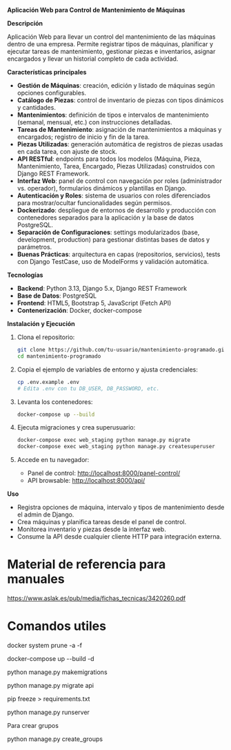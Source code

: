 **Aplicación Web para Control de Mantenimiento de Máquinas**

**Descripción**

Aplicación Web para llevar un control del mantenimiento de las máquinas dentro de una empresa. Permite registrar tipos de máquinas, planificar y ejecutar tareas de mantenimiento, gestionar piezas e inventarios, asignar encargados y llevar un historial completo de cada actividad.

**Características principales**

- **Gestión de Máquinas**: creación, edición y listado de máquinas según opciones configurables.
- **Catálogo de Piezas**: control de inventario de piezas con tipos dinámicos y cantidades.
- **Mantenimientos**: definición de tipos e intervalos de mantenimiento (semanal, mensual, etc.) con instrucciones detalladas.
- **Tareas de Mantenimiento**: asignación de mantenimientos a máquinas y encargados; registro de inicio y fin de la tarea.
- **Piezas Utilizadas**: generación automática de registros de piezas usadas en cada tarea, con ajuste de stock.
- **API RESTful**: endpoints para todos los modelos (Máquina, Pieza, Mantenimiento, Tarea, Encargado, Piezas Utilizadas) construidos con Django REST Framework.
- **Interfaz Web**: panel de control con navegación por roles (administrador vs. operador), formularios dinámicos y plantillas en Django.
- **Autenticación y Roles**: sistema de usuarios con roles diferenciados para mostrar/ocultar funcionalidades según permisos.
- **Dockerizado**: despliegue de entornos de desarrollo y producción con contenedores separados para la aplicación y la base de datos PostgreSQL.
- **Separación de Configuraciones**: settings modularizados (base, development, production) para gestionar distintas bases de datos y parámetros.
- **Buenas Prácticas**: arquitectura en capas (repositorios, servicios), tests con Django TestCase, uso de ModelForms y validación automática.

**Tecnologías**

- **Backend**: Python 3.13, Django 5.x, Django REST Framework
- **Base de Datos**: PostgreSQL
- **Frontend**: HTML5, Bootstrap 5, JavaScript (Fetch API)
- **Contenerización**: Docker, docker-compose

**Instalación y Ejecución**

1. Clona el repositorio:

   ```bash
   git clone https://github.com/tu-usuario/mantenimiento-programado.git
   cd mantenimiento-programado
   ```

2. Copia el ejemplo de variables de entorno y ajusta credenciales:

   ```bash
   cp .env.example .env
   # Edita .env con tu DB_USER, DB_PASSWORD, etc.
   ```

3. Levanta los contenedores:

   ```bash
   docker-compose up --build
   ```

4. Ejecuta migraciones y crea superusuario:

   ```bash
   docker-compose exec web_staging python manage.py migrate
   docker-compose exec web_staging python manage.py createsuperuser
   ```

5. Accede en tu navegador:

   - Panel de control: [http://localhost:8000/panel-control/](http://localhost:8000/panel-control/)
   - API browsable: [http://localhost:8000/api/](http://localhost:8000/api/)

**Uso**

- Registra opciones de máquina, intervalo y tipos de mantenimiento desde el admin de Django.
- Crea máquinas y planifica tareas desde el panel de control.
- Monitorea inventario y piezas desde la interfaz web.
- Consume la API desde cualquier cliente HTTP para integración externa.

# Material de referencia para manuales

https://www.aslak.es/pub/media/fichas_tecnicas/3420260.pdf

# Comandos utiles

docker system prune -a -f

docker-compose up --build -d

python manage.py makemigrations

python manage.py migrate api

pip freeze > requirements.txt

python manage.py runserver

Para crear grupos

python manage.py create_groups
